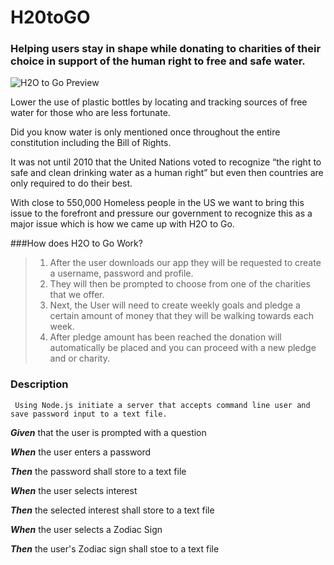 # H20toGO
### Helping users stay in shape while donating to charities of their choice in support of the human right to free and safe water. 

![H2O to Go Preview](https://media.giphy.com/media/KDVVvoiCdoEiNQWmpq/giphy.gif)

Lower the use of plastic bottles by locating and tracking sources of free water for those who are less fortunate.  

Did you know water is only mentioned once throughout the entire constitution including the Bill of Rights.

It was not until 2010 that the United Nations voted to recognize “the right to safe and clean drinking water as a human right” but even then countries are only required to do their best.

With close to 550,000 Homeless people in the US we want to bring this issue to the forefront and pressure our government to recognize this as a major issue which is how we came up with H2O to Go.

###How does H2O to Go Work? 

> 1. After the user downloads our app they will be requested to create a username, password and profile.
> 2. They will then be prompted to choose from one of the charities that we offer.
> 3. Next, the User will need to create weekly goals and pledge a certain amount of money that they will be walking towards each week.
> 4. After pledge amount has been reached the donation will automatically be placed and you can proceed with a new pledge and or charity.

### Description
     Using Node.js initiate a server that accepts command line user and save password input to a text file.

**_Given_** that the user is prompted with a question

**_When_** the user enters a password

**_Then_** the password shall store to a text file

**_When_** the user selects interest

**_Then_** the selected interest shall store to a text file

**_When_** the user selects a Zodiac Sign

**_Then_** the user's Zodiac sign shall stoe to a text file
